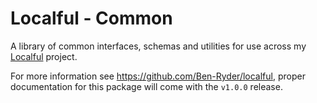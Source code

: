 # Localful - Common
A library of common interfaces, schemas and utilities for use across my [Localful](https://github.com/Ben-Ryder/localful) project.

For more information see https://github.com/Ben-Ryder/localful, proper documentation for this package will come with the `v1.0.0` release.

